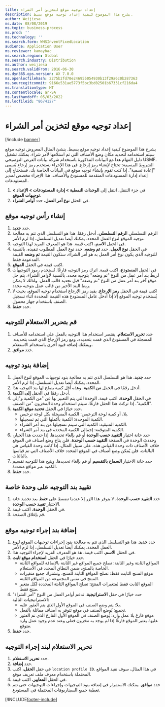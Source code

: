 ```yaml
---
title: إعداد توجيه موقع لتخزين أمر الشراء
description: يشرح هذا الموضوع كيفية إعداد توجيه موقع بسيط.
author: Weijiesa
ms.date: 08/08/2019
ms.topic: business-process
ms.prod: ''
ms.technology: ''
ms.search.form: WHSInventFixedLocation
audience: Application User
ms.reviewer: kamaybac
ms.search.region: Global
ms.search.industry: Distribution
ms.author: weijiesa
ms.search.validFrom: 2016-06-30
ms.dyn365.ops.version: AX 7.0.0
ms.openlocfilehash: 2275b2fd70e246955054930b13f29a6c0b287363
ms.sourcegitcommit: 9166e531ae5773f5bc3bd02501b67331cf216da4
ms.translationtype: HT
ms.contentlocale: ar-SA
ms.lasthandoff: 05/03/2022
ms.locfileid: "8674127"
---
```

# <a name="set-up-a-location-directive-for-purchase-order-put-away"></a>إعداد توجيه موقع لتخزين أمر الشراء

[!include [banner](../../includes/banner.md)]

يشرح هذا الموضوع كيفية إعداد توجيه موقع بسيط. ينشئ المثال المعروض توجيه موقع سيتم استخدامه لتحديد مكان وضع الأصناف التي تم استلامها لأمر شراء. يمكنك تشغيل دليل المهام هذا مع البيانات المذكورة باستخدام شركة بيانات العرض التوضيحي USMF. الشروط المسبقة: تحتاج لإنشاء رمز إرجاع. في هذا الإجراء نستخدم رمز إرجاع يُسمى "إعادة تسمية". إذا كنت تقوم بإنشاء توجيه موقع في البيانات الخاصة بك، فستحتاج إلى إعداد إدارة المستودعات المتقدمة للمستودع والأصناف. هذا الإجراء مخصص لمدير المستودعات.

1. في جزء التنقل، انتقل إلى **الوحدات النمطية > إدارة المستودعات > الإعداد > توجيهات الموقع**.
2. في الحقل **نوع أمر العمل**، حدد **أوامر الشراء**.

## <a name="create-a-location-directive-header"></a>إنشاء رأس توجيه موقع
1. حدد **جديد**.
2. الرقم التسلسلي **الرقم التسلسلي**، أدخل رقمًا. هذا هو التسلسل الذي تتم به معالجة توجيه الموقع لنوع العمل المحدد. يمكنك أيضا تعديل التسلسل، إذا لزم الأمر.  
3. في الحقل **الاسم**، اكتب قيمة. هذا هو المعرف الفريد لهذا التوجيه.  
4. في الحقل **نوع العمل**، حدد **تم وضعه**. حدد نوع العمل المطلوب تنفيذه. بالنسبة للتوجيه الذي يكون نوع أمر العمل به هو أمر الشراء، ستكون القيمة **تم وضعه** القيمة المدعومة فقط.  
5. اكتب قيمة في الحقل **الموقع**.
6. في الحقل **المستودع**، اكتب قيمة. اترك رمز التوجيه فارغًا.  تُستخدم رموز التوجيهات لربط بند أمر عمل من النوع "تم وضعه" بتوجيه محدد. بالنسبة لأوامر الشراء، يتم حل موقع آخر بند أمر عمل من النوع "تم وضعه" قبل تحديد قالب العمل. ولذلك لا يمكن ربط البند الأخير من قالب عمل بتوجيه محدد.   
7. اكتب قيمة في الحقل **رمز الإرجاع**. يقيد رمز الإرجاع استخدام توجيه الموقع، بحيث لا يُستخدم توجيه الموقع إلا إذا أدخل عامل المستودع هذه القيمة المحددة أثناء تسجيل الصنف باستخدام جهاز محمول.  
8. حدد **حفظ**.

## <a name="edit-the-query-for-directive"></a>قم بتحرير الاستعلام للتوجيه
1. حدد **تحرير الاستعلام**. يقتصر استخدام هذا التوجيه بالفعل على استخدامه للأصناف المسجلة في المستودع الذي قمت بتحديده، ومع رمز الإرجاع الذي قمت بتحديده. ويمكنك إضافة قيود أخرى باستخدام الاستعلام.  
2. حدد **موافق**.

## <a name="add-directive-lines"></a>إضافة بنود توجيه
1. حدد **جديد**. هذا هو التسلسل الذي تتم به معالجة بنود توجيهات الموقع لنوع العمل المحدد. يمكنك أيضا تعديل التسلسل، إذا لزم الأمر.  
2. أدخل رقمًا في الحقل **من الكمية**. وهذه أقل كمية يصلح لها بند التوجيه هذا.  
3. أدخل رقمًا في الحقل **إلى الكمية**.
4. في الحقل **الوحدة**، اكتب قيمة. الوحدة التي يتم التعبير بها عن "من الكمية و"إلى الكمية". إذا تركتَ هذا الحقل فارغًا، سيتم استخدام وحدة المخزون "من الصنف".  
5. حدد خيارًا في الحقل **تحديد موقع الكمية**.
    - بلا، أو كمية لوحة الترخيص: الكمية المسجلة بكل لوحة ترخيص.  
    - الكمية الموحدة: الكمية بأكملها التي تم تسجيلها.  
    - الكمية المتبقية: الكمية التي سيتم تسجيلها من بند أمر الشراء.  
    - الكمية المتوقعة: إجمالي الكمية المحددة في بند أمر الشراء.  
6. حدد خانة اختيار **التقييد حسب الوحدة** أو قم بإلغاء تحديدها. إذا حددت هذا الخيار، وحددتَ الوحدة في الصفحة **التقييد حسب الوحدة**، فلن يتاح وضع أصناف في الموقع خلاف الأصناف ذات وحدة القياس هذه. على سبيل المثال، إذا كانت وحدة القياس هي البالتات، فلن يُمكن وضع أصناف في الموقع المحدد خلاف الأصناف التي تم قياسها بالبالتات.  
7. حدد خانة الاختيار **السماح بالتقسيم** أو قم بإلغاء تحديدها. ويتيح هذا للتوجيه تقسيم الكمية عبر مواقع متعددة.  
8. حدد **حفظ**.

## <a name="restrict-the-directive-line-to-a-specific-unit"></a>تقييد بند التوجيه على وحدة خاصة
1. حدد **التقييد حسب الوحدة**. لا يتوفر هذا الزر إلا عندما تضغط على **حفظ** بعد تحديد خانة الاختيار **تقييد حسب الوحدة**.  
2. في الحقل **الوحدة**، اكتب قيمة.
3. قم بإغلاق الصفحة.

## <a name="add-a-location-directive-action-line"></a>إضافة بند إجراء توجيه موقع
1. حدد **جديد**. هذا هو التسلسل الذي تتم به معالجة بنود إجراءات توجيهات الموقع لنوع العمل المحدد. يمكنك أيضا تعديل التسلسل، إذا لزم الأمر.  
2. في الحقل **الاسم**، اكتب قيمة. هذ هو المعرف الفريد لإجراء التوجيه هذا.  
3. حدد خيارًا في الحقل **استخدام موقع ثابت**.
    - المواقع الثابتة وغير الثابتة: تصلح جميع المواقع غير الثابتة بالإضافة للمواقع الثابتة الخاصة بالمنتج، ضمن النطاق المحدد في الاستعلام.  
    - موقع المنتج الثابت فقط: تصلح المواقع الثابتة للمنتج، وتشترك جميع متغيرات المنتج في نفس المجموعة من المواقع الثابتة.  
    - الموقع الثابت فقط لمتغيرات المنتج: تصلح المواقع الثابتة المحددة لكل متغير منتج فقط.  
4. حدد خيارًا في حقل **الاستراتيجية**. تدعم أوامر العمل من النوع "أمر الشراء" الاستراتيجيات التالية: 
    - بلا: يتم وضع الصنف في الموقع الأول الذي يتم العثور عليه.  
    - تجميع: يُوضع الصنف في موقع تتوفر به أصناف مماثلة بالفعل.  
    - موقع فارغ بلا عمل وارد: يُوضع الصنف في الموقع الأول الفارغ الذي تم العثور عليها. يعتبر الموقع فارغًا إذا لم يوجد به مخزون فعلي وعند عدم وجود عمل وارد متوقع.  
5. حدد **حفظ**.

## <a name="edit-the-query-for-directive-action-line"></a>تحرير الاستعلام لبند إجراء التوجيه
1. حدد **تحرير الاستعلام**.
2. حدد **إضافة**.
3. في حقل **الحقل**، اكتب `location profile ID`. في هذا المثال، سوف نقيد المواقع المحتملة باستخدام معرف ملف تعريف موقع.  
4. في الحقل **المعايير**، اكتب قيمة.
5. حدد **موافق**. يمكنك الاستمرار في إضافة بنود التوجيهات وإجراءات التوجيهات حتى تتم تغطية جميع السيناريوهات المحتملة في المستودع.  



[!INCLUDE[footer-include](../../../includes/footer-banner.md)]